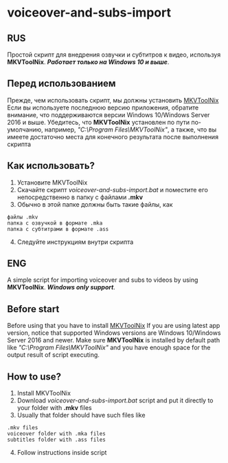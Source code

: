 # voiceover-and-subs-import
## RUS
Простой скрипт для внедрения озвучки и субтитров к видео, используя **MKVToolNix**. _**Работает только на Windows 10 и выше**_.
## Перед использованием
Прежде, чем использовать скрипт, мы должны установить [MKVToolNix](https://mkvtoolnix.download/downloads.html#windows)
Если вы используете последнюю версию приложения, обратите внимание, что поддерживаются версии Windows 10/Windows Server 2016 и выше.
Убедитесь, что **MKVToolNix** установлен по пути по-умолчанию, например, _"C:\Program Files\MKVToolNix\"_, а также, что вы имеете достаточно места для конечного результата после выполнения скрипта
## Как использовать?
1. Установите MKVToolNix
2. Скачайте скрипт _voiceover-and-subs-import.bat_ и поместите его непосредственно в папку с файлами **.mkv**
3. Обычно в этой папке должны быть такие файлы, как
```
файлы .mkv
папка с озвучкой в формате .mka
папка с субтитрами в формате .ass
```
4. Следуйте инструкциям внутри скрипта

## ENG 
A simple script for importing voiceover and subs to videos by using **MKVToolNix**. _**Windows only support**_.
## Before start
Before using that you have to install [MKVToolNix](https://mkvtoolnix.download/downloads.html#windows)
If you are using latest app version, notice that supported Windows versions are Windows 10/Windows Server 2016 and newer.
Make sure **MKVToolNix** is installed by default path like _"C:\Program Files\MKVToolNix\"_ and you have enough space for the output result of script executing.
## How to use?
1. Install MKVToolNix
2. Download _voiceover-and-subs-import.bat_ script and put it directly to your folder with **.mkv** files
3. Usually that folder should have such files like
```
.mkv files
voiceover folder with .mka files
subtitles folder with .ass files
```
4. Follow instructions inside script
